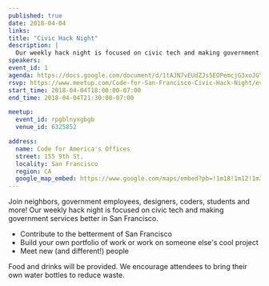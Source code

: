 ```yaml
---
published: true
date: 2018-04-04
links:
title: "Civic Hack Night"
description: |
  Our weekly hack night is focused on civic tech and making government services better in San Francisco.
speakers:
event_id: 1
agenda: https://docs.google.com/document/d/1tAJN7vEUdZJs5EOPemcjG3xoJGYppk7xkSmFhKDESqE/edit
rsvp: https://www.meetup.com/Code-for-San-Francisco-Civic-Hack-Night/events/rpgblnyxgbgb/
start_time: 2018-04-04T18:00:00-07:00
end_time: 2018-04-04T21:30:00-07:00

meetup:
  event_id: rpgblnyxgbgb
  venue_id: 6325852

address:
  name: Code for America's Offices
  street: 155 9th St.
  locality: San Francisco
  region: CA
  google_map_embed: https://www.google.com/maps/embed?pb=!1m18!1m12!1m3!1d3153.6143039959748!2d-122.4158376846823!3d37.775640979759324!2m3!1f0!2f0!3f0!3m2!1i1024!2i768!4f13.1!3m3!1m2!1s0x80858062c78936e5%3A0x9d83be1ba1ffc108!2sCode+for+America!5e0!3m2!1sen!2sus!4v1511324902621
---
```


Join neighbors, government employees, designers, coders, students and more! Our weekly hack night is focused on civic
tech and making government services better in San Francisco.

* Contribute to the betterment of San Francisco
* Build your own portfolio of work or work on someone else's cool project
* Meet new (and different!) people

Food and drinks will be provided. We encourage attendees to bring their own water bottles to reduce waste.
